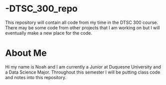 # -DTSC_300_repo
This repository will contain all code from my time in the DTSC 300 course. There may be some code from other projects that I am working on but I will eventually make a new place for the code.

# About Me

Hi my name is Noah and I am currently a Junior at Duquesne University and a Data Science Major. Throughout this semester I will be putting class code and notes into this repository.
